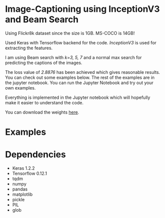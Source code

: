 # Image-Captioning using InceptionV3 and Beam Search

Using Flickr8k dataset since the size is 1GB. MS-COCO is 14GB!

Used Keras with Tensorflow backend for the code. *InceptionV3* is used for extracting the features.

I am using Beam search with *k=3, 5, 7* and a normal max search for predicting the captions of the images.

The loss value of *2.8876* has been achieved which gives reasonable results. You can check out some examples below. The rest of the examples are in the jupyter notebook. You can run the Jupyter Notebook and try out your own examples.

Everything is implemented in the Jupyter notebook which will hopefully make it easier to understand the code.

You can download the weights <a href='https://github.com/yashk2810/Image-Captioning/raw/master/weights/time_inceptionV3_2.8876_loss.h5'>here</a>.

# Examples



# Dependencies

* Keras 1.2.2
* Tensorflow 0.12.1
* tqdm
* numpy
* pandas
* matplotlib
* pickle
* PIL
* glob
